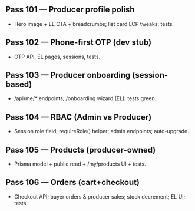 
## Pass 101 — Producer profile polish
- Hero image + EL CTA + breadcrumbs; list card LCP tweaks; tests.

## Pass 102 — Phone-first OTP (dev stub)
- OTP API, EL pages, sessions, tests.

## Pass 103 — Producer onboarding (session-based)
- /api/me/* endpoints; /onboarding wizard (EL); tests green.

## Pass 104 — RBAC (Admin vs Producer)
- Session role field; requireRole() helper; admin endpoints; auto-upgrade.

## Pass 105 — Products (producer-owned)
- Prisma model + public read + /my/products UI + tests.

## Pass 106 — Orders (cart+checkout)
- Checkout API; buyer orders & producer sales; stock decrement; EL UI; tests.
